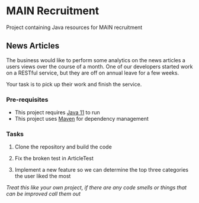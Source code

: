 # MAIN Recruitment

Project containing Java resources for MAIN recruitment

## News Articles

The business would like to perform some analytics on the news articles a users views over the course of a month. One of our developers started work on a RESTful service, but they are off on annual leave for a few weeks.

Your task is to pick up their work and finish the service.

### Pre-requisites

* This project requires [Java 11](https://jdk.java.net/java-se-ri/11) to run
* This project uses [Maven](https://maven.apache.org/) for dependency management

### Tasks

1. Clone the repository and build the code

2. Fix the broken test in ArticleTest

3. Implement a new feature so we can determine the top three categories the user liked the most

_Treat this like your own project, if there are any code smells or things that can be improved call them out_ 